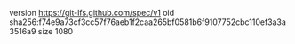 version https://git-lfs.github.com/spec/v1
oid sha256:f74e9a73cf3cc57f76aeb1f2caa265bf0581b6f9107752cbc110ef3a3a3516a9
size 1080
